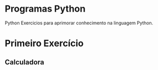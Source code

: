 # Programas Python
 Python
 Exercicios para aprimorar conhecimento na linguagem Python.  
 # Primeiro Exercício 
 ## Calculadora
